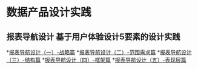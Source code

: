 # 数据产品设计实践
## 报表导航设计 基于用户体验设计5要素的设计实践
 *[报表导航设计（一）-战略篇]()
 *[报表导航设计（二）-范围需求篇]()
 *[报表导航设计（三）-结构篇]()
 *[报表导航设计（四）-框架篇]()
 *[报表导航设计（五）-表现层篇]()
